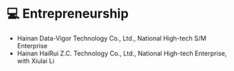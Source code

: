 # 💻 Entrepreneurship
- Hainan Data-Vigor Technology Co., Ltd., National High-tech S/M Enterprise
- Hainan HaiRui Z.C. Technology Co., Ltd., National High-tech Enterprise, with Xiulai Li
